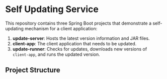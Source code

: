 # Self Updating Service

This repository contains three Spring Boot projects that demonstrate a self-updating mechanism for a client application:

1. **update-server**: Hosts the latest version information and JAR files.
2. **client-app**: The client application that needs to be updated.
3. **update-runner**: Checks for updates, downloads new versions of `client-app`, and runs the updated version.

## Project Structure

